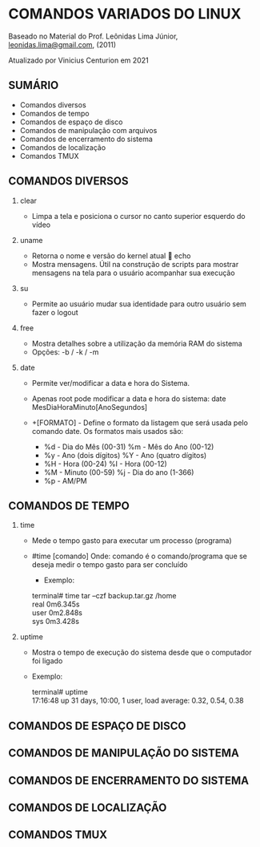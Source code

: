 # COMANDOS VARIADOS DO LINUX

Baseado no Material do Prof. Leônidas Lima Júnior, leonidas.lima@gmail.com, (2011)

Atualizado por Vinicius Centurion em 2021

## SUMÁRIO
* Comandos diversos
* Comandos de tempo
* Comandos de espaço de disco
* Comandos de manipulação com arquivos
* Comandos de encerramento do sistema
* Comandos de localização
* Comandos TMUX

## COMANDOS DIVERSOS

1. clear
    * Limpa a tela e posiciona o cursor no canto superior esquerdo do vídeo

1. uname
    * Retorna o nome e versão do kernel atual  echo
    * Mostra mensagens. Útil na construção de scripts para mostrar mensagens na tela para o usuário acompanhar sua execução

1. su
    * Permite ao usuário mudar sua identidade para outro usuário sem fazer o logout

1. free
    * Mostra detalhes sobre a utilização da memória RAM do sistema
    * Opções: -b / -k / -m

1. date
    * Permite ver/modificar a data e hora do Sistema. 
    * Apenas root pode modificar a data e hora do sistema: date MesDiaHoraMinuto[AnoSegundos]

    * +[FORMATO] - Define o formato da listagem que será usada pelo comando date. Os formatos mais usados são:
        * %d - Dia do Mês (00-31) %m - Mês do Ano (00-12)
        * %y - Ano (dois dígitos) %Y - Ano (quatro dígitos)
        * %H - Hora (00-24) %I - Hora (00-12)
        * %M - Minuto (00-59) %j - Dia do ano (1-366)
        * %p - AM/PM

## COMANDOS DE TEMPO

1. time
    * Mede o tempo gasto para executar um processo (programa)
    * #time [comando] Onde: comando é o comando/programa que se deseja medir o tempo gasto para ser concluído
        * Exemplo:
        
        terminal# time tar –czf backup.tar.gz /home<br>
        real 0m6.345s<br>
        user 0m2.848s<br>
        sys 0m3.428s

1. uptime
    * Mostra o tempo de execução do sistema desde que o computador foi ligado
    * Exemplo:

        terminal# uptime<br>
        17:16:48 up 31 days, 10:00, 1 user, load average: 0.32, 0.54, 0.38


## COMANDOS DE ESPAÇO DE DISCO

## COMANDOS DE MANIPULAÇÃO DO SISTEMA

## COMANDOS DE ENCERRAMENTO DO SISTEMA

## COMANDOS DE LOCALIZAÇÃO

## COMANDOS TMUX